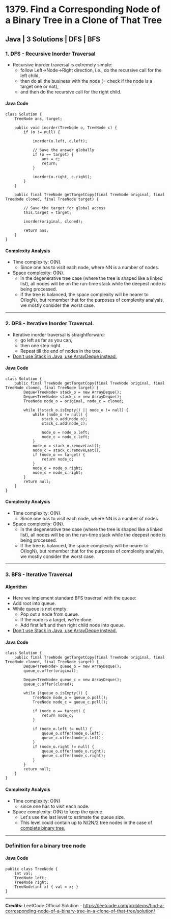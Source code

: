 # 1379. Find a Corresponding Node of a Binary Tree in a Clone of That Tree

## Java | 3 Solutions | DFS | BFS

### 1. DFS - Recursive Inorder Traversal

- Recursive inorder traversal is extremely simple: 
	- follow Left->Node->Right direction, i.e., do the recursive call for the left child, 
	- then do all the business with the node (= check if the node is a target one or not), 
	- and then do the recursive call for the right child.

#### Java Code

```
class Solution {
    TreeNode ans, target;

    public void inorder(TreeNode o, TreeNode c) {
        if (o != null) {
            
            inorder(o.left, c.left);
            
            // Save the answer globally
            if (o == target) {
                ans = c;
                return;
            }
            
            inorder(o.right, c.right);    
        }
    }

    public final TreeNode getTargetCopy(final TreeNode original, final TreeNode cloned, final TreeNode target) {
        
        // Save the target for global access
        this.target = target;
        
        inorder(original, cloned);
        
        return ans;
    }
}
```

#### Complexity Analysis

- Time complexity: O(N). 
	- Since one has to visit each node, where NN is a number of nodes.
- Space complexity: O(N). 
	- In the degenerative tree case (where the tree is shaped like a linked list), all nodes will be on the run-time stack while the deepest node is being processed. 
	- If the tree is balanced, the space complexity will be nearer to O(logN), but remember that for the purposes of complexity analysis, we mostly consider the worst case.

---

### 2. DFS - Iterative Inorder Traversal.

- Iterative inorder traversal is straightforward: 
	- go left as far as you can, 
	- then one step right. 
	- Repeat till the end of nodes in the tree.
- [Don't use Stack in Java, use ArrayDeque instead.](https://docs.oracle.com/javase/8/docs/api/java/util/Stack.html)

#### Java Code

```
class Solution {
    public final TreeNode getTargetCopy(final TreeNode original, final TreeNode cloned, final TreeNode target) {
        Deque<TreeNode> stack_o = new ArrayDeque();
        Deque<TreeNode> stack_c = new ArrayDeque();
        TreeNode node_o = original, node_c = cloned;

        while (!stack_o.isEmpty() || node_o != null) {
            while (node_o != null) {
                stack_o.add(node_o);
                stack_c.add(node_c);

                node_o = node_o.left;
                node_c = node_c.left;
            }
            node_o = stack_o.removeLast();
            node_c = stack_c.removeLast();
            if (node_o == target) {
                return node_c;
            }
            node_o = node_o.right;
            node_c = node_c.right;
        }
        return null;
    }
}
```

#### Complexity Analysis

- Time complexity: O(N). 
	- Since one has to visit each node, where NN is a number of nodes.
- Space complexity: O(N). 
	- In the degenerative tree case (where the tree is shaped like a linked list), all nodes will be on the run-time stack while the deepest node is being processed. 
	- If the tree is balanced, the space complexity will be nearer to O(logN), but remember that for the purposes of complexity analysis, we mostly consider the worst case.

---

### 3. BFS - Iterative Traversal

#### Algorithm

- Here we implement standard BFS traversal with the queue:
- Add root into queue.
- While queue is not empty:
	- Pop out a node from queue.
	- If the node is a target, we're done.
	- Add first left and then right child node into queue.
- [Don't use Stack in Java, use ArrayDeque instead.](https://docs.oracle.com/javase/8/docs/api/java/util/Stack.html)

#### Java Code

```
class Solution {
    public final TreeNode getTargetCopy(final TreeNode original, final TreeNode cloned, final TreeNode target) {
        Deque<TreeNode> queue_o = new ArrayDeque();
        queue_o.offer(original);
        
        Deque<TreeNode> queue_c = new ArrayDeque();
        queue_c.offer(cloned);

        while (!queue_o.isEmpty()) {
            TreeNode node_o = queue_o.poll();
            TreeNode node_c = queue_c.poll();
            
            if (node_o == target) {
                return node_c;   
            }
            
            if (node_o.left != null) {
                queue_o.offer(node_o.left);
                queue_c.offer(node_c.left);
            }
            if (node_o.right != null) {
                queue_o.offer(node_o.right);
                queue_c.offer(node_c.right);
            }
        }
        return null;
    }
}
```

#### Complexity Analysis

- Time complexity: O(N) 
	- since one has to visit each node.
- Space complexity: O(N) to keep the queue. 
	- Let's use the last level to estimate the queue size. 
	- This level could contain up to N/2N/2 tree nodes in the case of [complete binary tree.](https://leetcode.com/problems/count-complete-tree-nodes/)

---

### Definition for a binary tree node
 
#### Java Code

 ```
 public class TreeNode {
     int val;
     TreeNode left;
     TreeNode right;
     TreeNode(int x) { val = x; }
 }
 ```
 
 ---
 
 **Credits:** LeetCode Official Solution - https://leetcode.com/problems/find-a-corresponding-node-of-a-binary-tree-in-a-clone-of-that-tree/solution/
